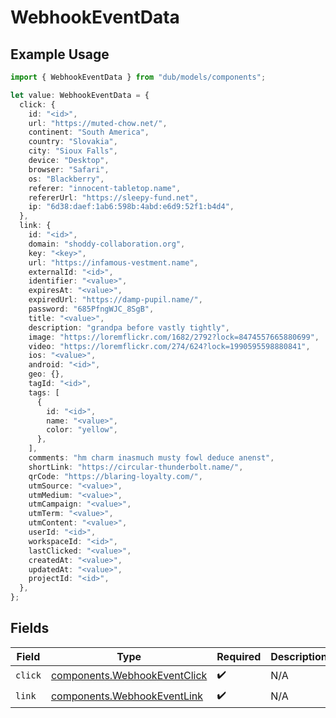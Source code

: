 # WebhookEventData

## Example Usage

```typescript
import { WebhookEventData } from "dub/models/components";

let value: WebhookEventData = {
  click: {
    id: "<id>",
    url: "https://muted-chow.net/",
    continent: "South America",
    country: "Slovakia",
    city: "Sioux Falls",
    device: "Desktop",
    browser: "Safari",
    os: "Blackberry",
    referer: "innocent-tabletop.name",
    refererUrl: "https://sleepy-fund.net",
    ip: "6d38:daef:1ab6:598b:4abd:e6d9:52f1:b4d4",
  },
  link: {
    id: "<id>",
    domain: "shoddy-collaboration.org",
    key: "<key>",
    url: "https://infamous-vestment.name",
    externalId: "<id>",
    identifier: "<value>",
    expiresAt: "<value>",
    expiredUrl: "https://damp-pupil.name/",
    password: "685PfngWJC_8SgB",
    title: "<value>",
    description: "grandpa before vastly tightly",
    image: "https://loremflickr.com/1682/2792?lock=8474557665880699",
    video: "https://loremflickr.com/274/624?lock=1990595598880841",
    ios: "<value>",
    android: "<id>",
    geo: {},
    tagId: "<id>",
    tags: [
      {
        id: "<id>",
        name: "<value>",
        color: "yellow",
      },
    ],
    comments: "hm charm inasmuch musty fowl deduce anenst",
    shortLink: "https://circular-thunderbolt.name/",
    qrCode: "https://blaring-loyalty.com/",
    utmSource: "<value>",
    utmMedium: "<value>",
    utmCampaign: "<value>",
    utmTerm: "<value>",
    utmContent: "<value>",
    userId: "<id>",
    workspaceId: "<id>",
    lastClicked: "<value>",
    createdAt: "<value>",
    updatedAt: "<value>",
    projectId: "<id>",
  },
};
```

## Fields

| Field                                                                        | Type                                                                         | Required                                                                     | Description                                                                  |
| ---------------------------------------------------------------------------- | ---------------------------------------------------------------------------- | ---------------------------------------------------------------------------- | ---------------------------------------------------------------------------- |
| `click`                                                                      | [components.WebhookEventClick](../../models/components/webhookeventclick.md) | :heavy_check_mark:                                                           | N/A                                                                          |
| `link`                                                                       | [components.WebhookEventLink](../../models/components/webhookeventlink.md)   | :heavy_check_mark:                                                           | N/A                                                                          |